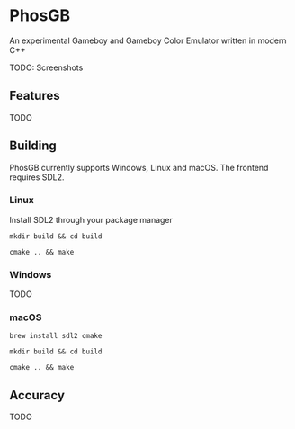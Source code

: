 # PhosGB

An experimental Gameboy and Gameboy Color Emulator written in modern C++

TODO: Screenshots

## Features

TODO

## Building

PhosGB currently supports Windows, Linux and macOS. The frontend requires SDL2.

### Linux

Install SDL2 through your package manager

``` mkdir build && cd build ```

``` cmake .. && make ```

### Windows

TODO

### macOS

``` brew install sdl2 cmake ```

``` mkdir build && cd build ```

``` cmake .. && make ```

## Accuracy

TODO


